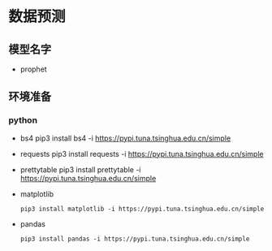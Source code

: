 # 数据预测

## 模型名字

- prophet

## 环境准备

### python

- bs4
    pip3 install bs4 -i https://pypi.tuna.tsinghua.edu.cn/simple

- requests
    pip3 install requests -i https://pypi.tuna.tsinghua.edu.cn/simple

- prettytable
    pip3 install prettytable -i https://pypi.tuna.tsinghua.edu.cn/simple

- matplotlib
    ```shell
    pip3 install matplotlib -i https://pypi.tuna.tsinghua.edu.cn/simple
    ```

- pandas
    ```shell
    pip3 install pandas -i https://pypi.tuna.tsinghua.edu.cn/simple
    ```

